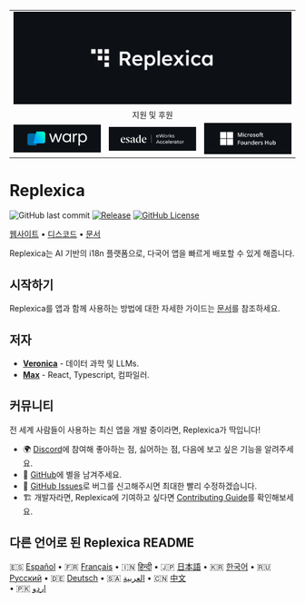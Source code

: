 <table width="100%">
    <tr>
        <td colspan="3">
            <a href="https://replexica.com">
                <img src="/content/banner.dark.png" width="100%" />
            </a>
        </td>
    </tr>
    <tr>
        <td colspan="3" align="center">
            지원 및 후원
        </td>
    </tr>
    <tr>
        <td width="33%">
            <a target="_blank" href="https://www.warp.dev/?utm_source=github&utm_medium=referral&utm_campaign=replexica_20240626">
                <img src="/content/warp.dark.png" />
            </a>
        </td>
        <td width="33%">
            <a target="_blank" href="https://www.esade.edu/en/learning-innovation/rambla/eworks">
                <img src="/content/eworks.dark.png" />
            </a>
        </td>
        <td width="33%">
            <a target="_blank" href="https://foundershub.startups.microsoft.com">
                <img src="/content/ms-f-hub.dark.png" />
            </a>
        </td>
    </tr>
</table>

# Replexica

![GitHub last commit](https://img.shields.io/github/last-commit/replexica/replexica)
[![Release](https://github.com/replexica/replexica/actions/workflows/release.yml/badge.svg)](https://github.com/replexica/replexica/actions/workflows/release.yml)
[![GitHub License](https://img.shields.io/github/license/replexica/replexica)](https://github.com/replexica/replexica/blob/main/LICENSE.md)

[웹사이트](https://replexica.com) •
[디스코드](https://replexica.com/go/discord) •
[문서](https://replexica.com/go/docs)

Replexica는 AI 기반의 i18n 플랫폼으로, 다국어 앱을 빠르게 배포할 수 있게 해줍니다.

## 시작하기

Replexica를 앱과 함께 사용하는 방법에 대한 자세한 가이드는 [문서](https://replexica.com/go/docs)를 참조하세요.

## 저자

* **[Veronica](https://github.com/vrcprl)** - 데이터 과학 및 LLMs.
* **[Max](https://github.com/maxprilutskiy)** - React, Typescript, 컴파일러.

## 커뮤니티

전 세계 사람들이 사용하는 최신 앱을 개발 중이라면, Replexica가 딱입니다!

* 🌍 [Discord](https://discord.gg/GeK6AuSqzw)에 참여해 좋아하는 점, 싫어하는 점, 다음에 보고 싶은 기능을 알려주세요.
* 🌟 [GitHub](https://github.com/replexica/replexica)에 별을 남겨주세요.
* 🐞 [GitHub Issues](https://github.com/replexica/replexica/issues)로 버그를 신고해주시면 최대한 빨리 수정하겠습니다.
* 🏗️ 개발자라면, Replexica에 기여하고 싶다면 [Contributing Guide](./CONTRIBUTING.md)를 확인해보세요.

## 다른 언어로 된 Replexica README

🇪🇸 [Español](/readme/es.md) •
🇫🇷 [Français](/readme/fr.md) •
🇮🇳 [हिन्दी](/readme/hi.md) •
🇯🇵 [日本語](/readme/ja.md) •
🇰🇷 [한국어](/readme/ko.md) •
🇷🇺 [Русский](/readme/ru.md) •
🇩🇪 [Deutsch](/readme/de.md) •
🇸🇦 [العربية](/readme/ar.md) •
🇨🇳 [中文](/readme/zh.md)<br> •
🇵🇰 [اردو](/readme/ur.md)
